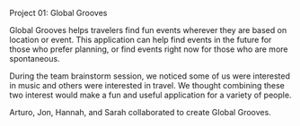 Project 01: Global Grooves

Global Grooves helps travelers find fun events wherever they are based on location or event.  This application can help find events in the future for those who prefer planning, or find events right now for those who are more spontaneous. 

During the team brainstorm session, we noticed some of us were interested in music and others were interested in travel.  We thought combining these two interest would make a fun and useful application for a variety of people. 

Arturo, Jon, Hannah, and Sarah collaborated to create Global Grooves.
